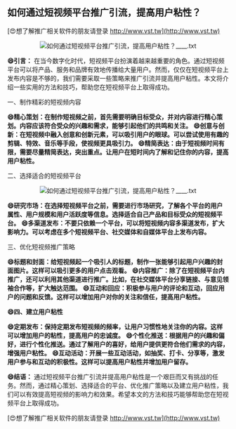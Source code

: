 ## **如何通过短视频平台推广引流，提高用户粘性？**

[😍想了解推广相关软件的朋友请登录 http://www.vst.tw](http://www.vst.tw)

 <center><img src="https://vst.tw/MP4/tuiguang/png/3.png" alt="如何通过短视频平台推广引流，提高用户粘性？____.txt"></center>

**😄引言：**
在当今数字化时代，短视频平台扮演着越来越重要的角色。通过短视频平台可以将产品、服务和品牌有效地传播给大量用户。然而，仅仅在短视频平台上发布内容是不够的，我们需要采取一些策略来推广引流并提高用户粘性。本文将介绍一些实用的方法和技巧，帮助您在短视频平台上取得成功。

一、制作精彩的短视频内容

**😄精心策划：在制作短视频之前，首先需要明确目标受众，并对内容进行精心策划。内容应该符合受众的兴趣和需求，能够引起他们的共鸣和关注。**
**😄创意与创新：在短视频中融入创意和创新元素，可以吸引用户的眼球。可以尝试使用有趣的剪辑、特效、音乐等手段，使视频更具吸引力。**
**😄精简表达：由于短视频时间有限，需要尽量精简表达，突出重点。让用户在短时间内了解和记住你的内容，提高用户粘性。**

二、选择适合的短视频平台

 <center><img src="https://vst.tw/MP4/tuiguang/png/2.png" alt="如何通过短视频平台推广引流，提高用户粘性？____.txt"></center>

**😄研究市场：在选择短视频平台之前，需要进行市场研究，了解各个平台的用户属性、用户规模和用户活跃度等信息。选择适合自己产品和目标受众的短视频平台。**
**😄多渠道发布：不要只依赖一个平台，可以将短视频内容多渠道发布，扩大影响力。可以考虑在多个短视频平台、社交媒体和自媒体平台上发布内容。**

三、优化短视频推广策略

**😄标题和封面：给短视频起一个吸引人的标题，制作一张能够引起用户兴趣的封面图片。这样可以吸引更多的用户点击观看。**
**😄内容推广：除了在短视频平台内推广，还可以利用其他渠道进行推广。比如，在社交媒体平台分享链接、与意见领袖合作等，扩大触达范围。**
**😄互动和回应：积极参与用户的评论和互动，回应用户的问题和反馈。这样可以增加用户对你的关注和信任，提高用户粘性。**

**😄四、建立用户粘性**

**😄定期发布：保持定期发布短视频的频率，让用户习惯性地关注你的内容。这样可以增加用户的粘性，提高用户的忠诚度。**
**😄个性化推送：根据用户的兴趣和偏好，进行个性化推送。通过了解用户的喜好，给用户提供更符合他们需求的内容，增强用户粘性。**
**😄互动活动：开展一些互动活动，如抽奖、打卡、分享等，激发用户参与和互动的积极性。这样可以提高用户粘性并增加用户留存。**

**😄结语：**
通过短视频平台推广引流并提高用户粘性是一个艰巨而又有挑战的任务。然而，通过精心策划、选择适合的平台、优化推广策略以及建立用户粘性，我们可以有效提高短视频的影响力和效果。希望本文的方法和技巧能够帮助您在短视频平台上取得成功。

[😍想了解推广相关软件的朋友请登录 http://www.vst.tw](http://www.vst.tw)



